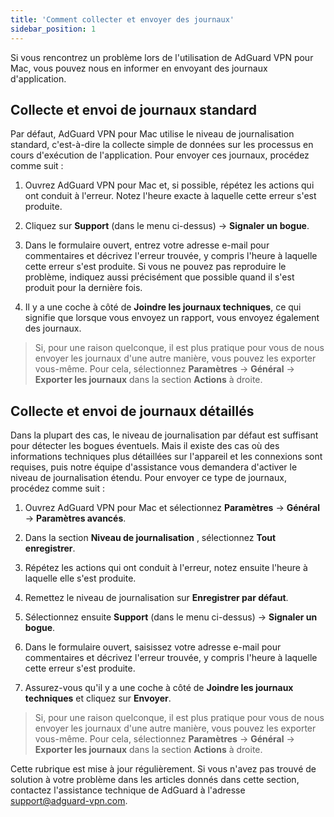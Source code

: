 ```yaml
---
title: 'Comment collecter et envoyer des journaux'
sidebar_position: 1
---
```


Si vous rencontrez un problème lors de l'utilisation de AdGuard VPN pour Mac, vous pouvez nous en informer en envoyant des journaux d'application.

## Collecte et envoi de journaux standard

Par défaut, AdGuard VPN pour Mac utilise le niveau de journalisation standard, c'est-à-dire la collecte simple de données sur les processus en cours d'exécution de l'application. Pour envoyer ces journaux, procédez comme suit :

1. Ouvrez AdGuard VPN pour Mac et, si possible, répétez les actions qui ont conduit à l'erreur. Notez l'heure exacte à laquelle cette erreur s'est produite.

2. Cliquez sur **Support** (dans le menu ci-dessus) → **Signaler un bogue**.

3. Dans le formulaire ouvert, entrez votre adresse e-mail pour commentaires et décrivez l'erreur trouvée, y compris l'heure à laquelle cette erreur s'est produite. Si vous ne pouvez pas reproduire le problème, indiquez aussi précisément que possible quand il s'est produit pour la dernière fois.

4. Il y a une coche à côté de **Joindre les journaux techniques**, ce qui signifie que lorsque vous envoyez un rapport, vous envoyez également des journaux.
> Si, pour une raison quelconque, il est plus pratique pour vous de nous envoyer les journaux d'une autre manière, vous pouvez les exporter vous-même. Pour cela, sélectionnez **Paramètres** → **Général** → **Exporter les journaux** dans la section **Actions** à droite.

## Collecte et envoi de journaux détaillés

Dans la plupart des cas, le niveau de journalisation par défaut est suffisant pour détecter les bogues éventuels. Mais il existe des cas où des informations techniques plus détaillées sur l'appareil et les connexions sont requises, puis notre équipe d'assistance vous demandera d'activer le niveau de journalisation étendu. Pour envoyer ce type de journaux, procédez comme suit :

1. Ouvrez AdGuard VPN pour Mac et sélectionnez **Paramètres** → **Général** → **Paramètres avancés**.

2. Dans la section **Niveau de journalisation** , sélectionnez **Tout enregistrer**.

3. Répétez les actions qui ont conduit à l'erreur, notez ensuite l'heure à laquelle elle s'est produite.

4. Remettez le niveau de journalisation sur **Enregistrer par défaut**.

5. Sélectionnez ensuite **Support** (dans le menu ci-dessus) → **Signaler un bogue**.

6. Dans le formulaire ouvert, saisissez votre adresse e-mail pour commentaires et décrivez l'erreur trouvée, y compris l'heure à laquelle cette erreur s'est produite.

7. Assurez-vous qu'il y a une coche à côté de **Joindre les journaux techniques** et cliquez sur **Envoyer**.
> Si, pour une raison quelconque, il est plus pratique pour vous de nous envoyer les journaux d'une autre manière, vous pouvez les exporter vous-même. Pour cela, sélectionnez **Paramètres** → **Général** → **Exporter les journaux** dans la section **Actions** à droite.

Cette rubrique est mise à jour régulièrement. Si vous n'avez pas trouvé de solution à votre problème dans les articles donnés dans cette section, contactez l'assistance technique de AdGuard à l'adresse support@adguard-vpn.com.
